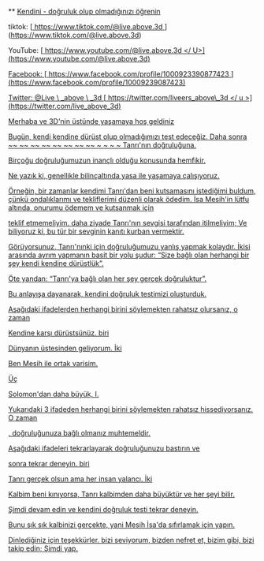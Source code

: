 ** <U> Kendini - doğruluk olup olmadığınızı öğrenin </u>

tiktok:
[<U> https://www.tiktok.com/@live.above.3d </u >] (https://www.tiktok.com/@live.above.3d)

YouTube:
[<U> https://www.youtube.com/@live.above.3d </ U>] (https://www.youtube.com/@live.above.3d)

Facebook:
[<U> https://www.facebook.com/profile/1000923390877423 </u> ] (https://www.facebook.com/profile/10009239087423)

Twitter: @Live \ _above \ _3d
[<U> https://twitter.com/liveers_above\_3d </ u >] (https://twitter.com/live_above_3d)

Merhaba ve 3D'nin üstünde yaşamaya hoş geldiniz

Bugün, kendi kendine dürüst olup olmadığımızı test edeceğiz. Daha sonra
~~ ~~ ~~ ~~ ~~ ~~ ~~ ~~ ~ ~ ~ ~ Tanrı'nın doğruluğuna.

Birçoğu doğruluğumuzun inançlı olduğu konusunda hemfikir.

Ne yazık ki, genellikle bilinçaltında yasa ile yaşamaya çalışıyoruz.

Örneğin, bir zamanlar kendimi Tanrı'dan beni kutsamasını istediğimi buldum, çünkü ondalıklarımı ve tekliflerimi düzenli olarak ödedim.
İsa Mesih'in lütfu altında, onurumu ödemem ve kutsanmak için

teklif etmemeliyim.
daha ziyade Tanrı'nın sevgisi tarafından itilmeliyim; Ve biliyoruz ki, bu tür bir sevginin kanıtı kurban vermektir.

Görüyorsunuz, Tanrı'nınki için doğruluğumuzu yanlış yapmak kolaydır.
İkisi arasında ayrım yapmanın basit bir yolu şudur: “Size bağlı olan herhangi bir şey kendi kendine dürüstlük”.

Öte yandan: “Tanrı'ya bağlı olan her şey gerçek doğruluktur”.

Bu anlayışa dayanarak,
kendini doğruluk testimizi oluşturduk.

Aşağıdaki ifadelerden herhangi birini söylemekten rahatsız olursanız, o zaman

Kendine karşı dürüstsünüz.
biri

Dünyanın üstesinden geliyorum.
İki

Ben Mesih ile ortak varisim.

Üç

Solomon'dan daha büyük, I.

Yukarıdaki 3 ifadeden herhangi birini söylemekten rahatsız hissediyorsanız. O zaman

, doğruluğunuza bağlı olmanız muhtemeldir.

Aşağıdaki ifadeleri tekrarlayarak doğruluğunuzu bastırın ve

sonra tekrar deneyin.
biri

Tanrı gerçek olsun ama her insan yalancı.
İki

Kalbim beni kınıyorsa, Tanrı kalbimden daha büyüktür ve her şeyi bilir.

Şimdi devam edin ve kendini doğruluk testi tekrar deneyin.

Bunu sık sık kalbinizi gerçekte, yani Mesih İsa'da sıfırlamak için yapın.

Dinlediğiniz için teşekkürler.
bizi seviyorum, bizden nefret et, bizim gibi, bizi takip edin; Şimdi yap.



